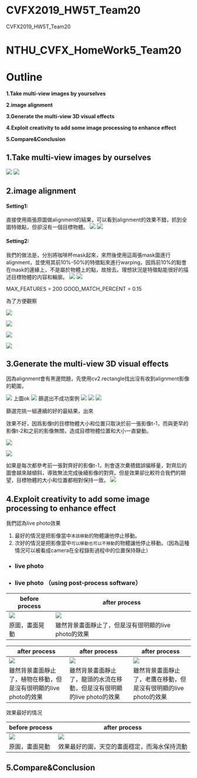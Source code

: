 # CVFX2019_HW5T_Team20
CVFX2019_HW5T_Team20
# NTHU_CVFX_HomeWork5_Team20



# Outline

**1.Take multi-view images by yourselves**

**2.image alignment**

**3.Generate the multi-view 3D visual effects**

**4.Exploit creativity to add some image processing to enhance effect**

**5.Compare&Conclusion**

## **1.Take multi-view images by ourselves**
![](https://i.imgur.com/nsvPc3s.gif)
![](https://media.giphy.com/media/RitcFC4ojyl1fRf1DD/giphy.gif)




## **2.image alignment**
#### Setting1: 
直接使用兩張原圖做alignment的結果，可以看到alignment的效果不錯，抓到全圖特徵點，但卻沒有一個目標物體。
![](https://i.imgur.com/bNahDde.jpg)
![](https://i.imgur.com/sJGodDo.gif)
#### Setting2: 
我們的做法是，分別將咖啡杯mask起來，來然後使用這兩張mask圖進行alignment，並使用其前10%-50%的特徵點來進行warping，因爲前10%的點會在mask的邊緣上，不是屬於物體上的點，故捨去。理想狀況是特徵點能很好的描述目標物體的内容和輪廓。
![](https://i.imgur.com/ndjjuin.jpg)
![](https://i.imgur.com/Wx3Lap3.gif)










MAX_FEATURES = 200
GOOD_MATCH_PERCENT = 0.15  

為了方便觀察

![](https://i.imgur.com/QFig1Sn.png)


![](https://i.imgur.com/vCSgsoZ.png)

![](https://i.imgur.com/xEaKmYf.png)

![](https://i.imgur.com/cHkeMpR.png)




## **3.Generate the multi-view 3D visual effects**

因為alignment會有黑邊問題，先使用cv2.rectangle找出沒有收到alignment影像的範圍，

![](https://i.imgur.com/AGgEkr1.png)
上圖ok
![](https://i.imgur.com/OvsxV1c.png)
篩選出不成功案例
![](https://i.imgur.com/QR2gvcx.png)
![](https://i.imgur.com/ECi1Dcl.png)
![](https://i.imgur.com/X7Iwn2D.png)

篩選完挑一組連續的好的最結果，出來

效果不好，因爲影像t的目標物體大小和位置只取決於前一張影像t-1，而與更早的影像t-2和之前的影像無關，造成目標物體位置和大小一直變動。

![](https://media.giphy.com/media/KDQSBGIpN6yoeyMS0n/giphy.gif)


![](https://media.giphy.com/media/Kc7RQMPphWSrj7DmAE/giphy.gif)

如果是每次都參考前一張對齊好的影像t-1，則會逐次纍積錯誤偏移量，對齊后的圖會越來越傾斜，導致無法完成後續影像的對齊。但是效果卻比較符合我們的期望，目標物體的大小和位置都相對保持一致。
![](https://i.imgur.com/TRTtM09.gif)


## **4.Exploit creativity to add some image processing to enhance effect**

我們認為live photo效果
1. 最好的情況是把影像當中`本該移動`的物體讓他停止移動。
1. 次好的情況是把影像當中`可以移動也可以不移動`的物體讓他停止移動。（因為這種情況可以被看成camera在全程錄影過程中的位置保持靜止）

- ### live photo 

- ### live photo （using post-process software）




| before process                                                   | after process                                                               |
|------------------------------------------------------------------|-----------------------------------------------------------------------------|
| ![](https://thumbs.gfycat.com/NewRealAdouri-size_restricted.gif) | ![](https://thumbs.gfycat.com/SadJollyIndianspinyloach-size_restricted.gif) |
| 原圖，畫面晃動                                                   | 雖然背景畫面靜止了，但是沒有很明顯的live photo的效果                                              |


| after process                                                           | after process                                                             | after process                                                             |
|-------------------------------------------------------------------------|---------------------------------------------------------------------------|---------------------------------------------------------------------------|
| ![](https://thumbs.gfycat.com/AmusingBlueCockatiel-size_restricted.gif) | ![](https://thumbs.gfycat.com/PolishedFloweryLadybug-size_restricted.gif) | ![](https://thumbs.gfycat.com/TameImportantHamadryad-size_restricted.gif) |
| 雖然背景畫面靜止了，植物在移動，但是沒有很明顯的live photo的效果       |      雖然背景畫面靜止了，龍頭的水流在移動，但是沒有很明顯的live photo的效果                                                                     |            雖然背景畫面靜止了，老鷹在移動，但是沒有很明顯的live photo的效果                                                                |


效果最好的情况


| before process                                                              | after process                                                                   |
|-----------------------------------------------------------------------------|---------------------------------------------------------------------------------|
| ![](https://thumbs.gfycat.com/HollowPerfectDwarfrabbit-size_restricted.gif) | ![](https://thumbs.gfycat.com/TediousHelplessBeardeddragon-size_restricted.gif) |
| 原圖，畫面晃動                                                              | 效果最好的圖，天空的畫面穩定，而海水保持流動                                                  |


## **5.Compare&Conclusion**







